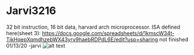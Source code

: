 # Jarvi3216
32 bit instruction, 16 bit data, harvard arch microprocessor.
ISA defined here(sheet 3): https://docs.google.com/spreadsheets/d/1kmscW34t-TikHqepXqmdhzebWX43yrv9haebRDPdL6E/edit?usp=sharing
not finished 01/13/20
-jarvi
![alt text](https://imgur.com/ysN8cKN)


